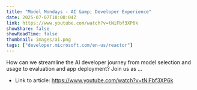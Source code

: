 ```yaml
---
title: "Model Mondays - AI &amp; Developer Experience"
date: 2025-07-07T18:08:04Z
link: https://www.youtube.com/watch?v=tNiFbf3XP6k
showShare: false
showReadTime: false
thumbnail: images/ai.png
tags: ["developer.microsoft.com/en-us/reactor"]
---
```

How can we streamline the AI developer journey from model selection and usage to evaluation and app deployment? Join us as ...

- Link to article: https://www.youtube.com/watch?v=tNiFbf3XP6k
